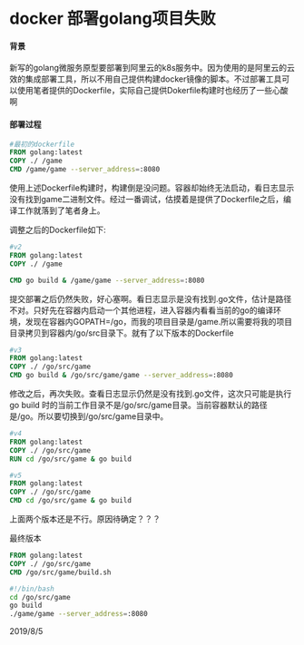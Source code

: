 # docker 部署golang项目失败

#### 背景

新写的golang微服务原型要部署到阿里云的k8s服务中。因为使用的是阿里云的云效的集成部署工具，所以不用自己提供构建docker镜像的脚本。不过部署工具可以使用笔者提供的Dockerfile，实际自己提供Dokerfile构建时也经历了一些心酸啊

#### 部署过程

~~~dockerfile
#最初的dockerfile 
FROM golang:latest
COPY ./ /game
CMD /game/game --server_address=:8080
~~~

使用上述Dockerfile构建时，构建倒是没问题。容器却始终无法启动，看日志显示没有找到game二进制文件。经过一番调试，估摸着是提供了Dockerfile之后，编译工作就落到了笔者身上。

调整之后的Dockerfile如下:

~~~dockerfile
#v2
FROM golang:latest
COPY ./ /game

CMD go build & /game/game --server_address=:8080
~~~

提交部署之后仍然失败，好心塞啊。看日志显示是没有找到.go文件，估计是路径不对。只好先在容器内启动一个其他进程，进入容器内看看当前的go的编译环境，发现在容器内GOPATH=/go，而我的项目目录是/game.所以需要将我的项目目录拷贝到容器内/go/src目录下。就有了以下版本的Dockerfile

~~~dockerfile
#v3
FROM golang:latest
COPY ./ /go/src/game
CMD go build & /go/src/game/game --server_address=:8080
~~~

修改之后，再次失败。查看日志显示仍然是没有找到.go文件，这次只可能是执行go build 时的当前工作目录不是/go/src/game目录。当前容器默认的路径是/go。所以要切换到/go/src/game目录中。

~~~dockerfile
#v4
FROM golang:latest
COPY ./ /go/src/game
RUN cd /go/src/game & go build 

#v5
FROM golang:latest
COPY ./ /go/src/game
CMD cd /go/src/game & go build 
~~~

上面两个版本还是不行。原因待确定？？？

最终版本

~~~dockerfile
FROM golang:latest
COPY ./ /go/src/game
CMD /go/src/game/build.sh


~~~



~~~bash
#!/bin/bash
cd /go/src/game
go build
./game/game --server_address=:8080
~~~



2019/8/5